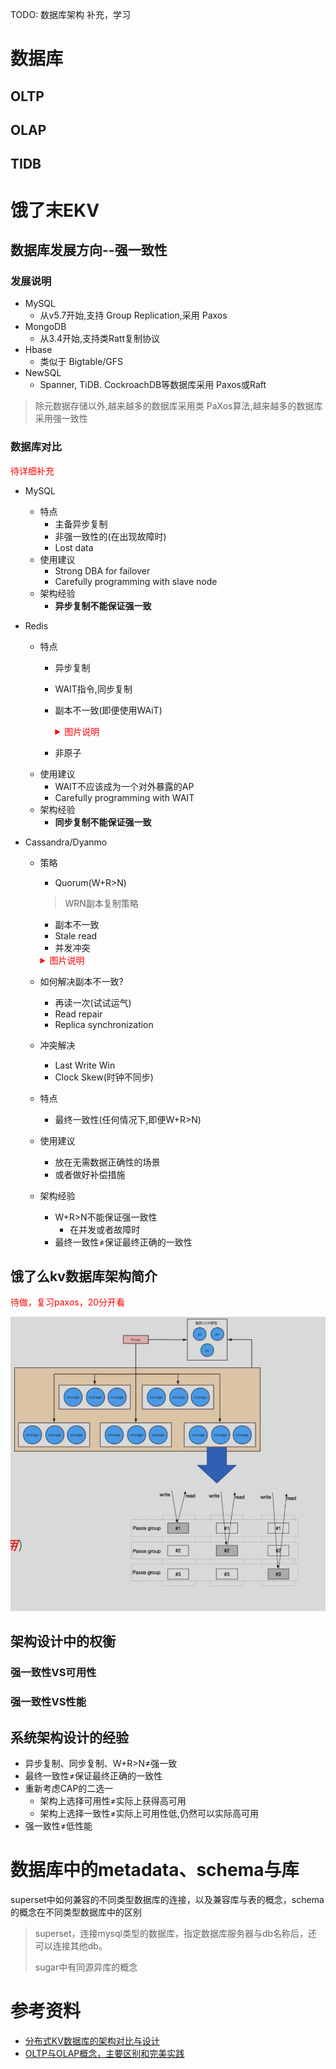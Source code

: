 TODO: 数据库架构 补充，学习

# 数据库

## OLTP

## OLAP

## TIDB

# 饿了末EKV

## 数据库发展方向--强一致性

### 发展说明

- MySQL
  - 从v5.7开始,支持 Group Replication,采用 Paxos
- MongoDB
  - 从3.4开始,支持类Ratt复制协议
- Hbase
  - 类似于 Bigtable/GFS
- NewSQL
  - Spanner, TiDB. CockroachDB等数据库采用 Paxos或Raft

> 除元数据存储以外,越来越多的数据库采用类 PaXos算法,越来越多的数据库采用强一致性

### 数据库对比

<p style="color:red;">
待详细补充
</p>

- MySQL
  - 特点
    - 主备异步复制
    - 非强一致性的(在出现故障时)
    - Lost data
  - 使用建议
    - Strong DBA for failover
    - Carefully programming with slave node
  - 架构经验
    - **异步复制不能保证强一致**

- Redis
  - 特点
    - 异步复制
    - WAIT指令,同步复制
    - 副本不一致(即便使用WAiT)

      <details>
      <summary style="color:red;">图片说明</summary>

      ![database-1](./image/database-1.png)
      </details>

    - 非原子
  - 使用建议
    - WAIT不应该成为一个对外暴露的AP
    - Carefully programming with WAIT
  - 架构经验
    - **同步复制不能保证强一致**

- Cassandra/Dyanmo
  - 策略
    -  Quorum(W+R>N)
      > WRN副本复制策略
      - 副本不一致
      - Stale read
      - 并发冲突

      <details>
      <summary style="color:red;">图片说明</summary>

      ![database-2](./image/database-2.png)
      </details>
  - 如何解决副本不一致?
    - 再读一次(试试运气)
    - Read repair
    - Replica synchronization
  - 冲突解决
    - Last Write Win
    - Clock Skew(时钟不同步)
  - 特点
    - 最终一致性(任何情况下,即便W+R>N)
  - 使用建议
    - 放在无需数据正确性的场景
    - 或者做好补偿措施
  - 架构经验
    - W+R>N不能保证强一致性
      - 在并发或者故障时
    - 最终一致性≠保证最终正确的一致性


## 饿了么kv数据库架构简介

<p style="color:red;">
待做，复习paxos，20分开看
</p>

![database-3](./image/database-3.png)

## 架构设计中的权衡

### 强一致性VS可用性

### 强一致性VS性能

## 系统架构设计的经验

- 异步复制、同步复制、W+R>N≠强一致
- 最终一致性≠保证最终正确的一致性
- 重新考虑CAP的二选一
  - 架构上选择可用性≠实际上获得高可用
  - 架构上选择一致性≠实际上可用性低,仍然可以实际高可用
- 强一致性≠低性能

# 数据库中的metadata、schema与库

superset中如何兼容的不同类型数据库的连接，以及兼容库与表的概念，schema的概念在不同类型数据库中的区别

> superset，连接mysql类型的数据库，指定数据库服务器与db名称后，还可以连接其他db。
>
> sugar中有同源异库的概念

# 参考资料

- [分布式KV数据库的架构对比与设计](https://dbaplus.cn/new_video/detail/54.html)
- [OLTP与OLAP概念，主要区别和完美实践]()

